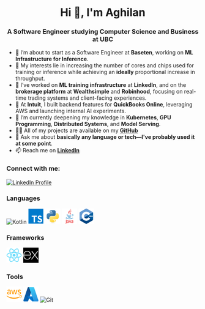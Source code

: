 <h1 align="center">Hi 👋, I'm Aghilan</h1>
<h3 align="center">A Software Engineer studying Computer Science and Business at UBC</h3>

- 🔭 I’m about to start as a Software Engineer at **Baseten**, working on **ML Infrastructure for Inference**.
- 🚀 My interests lie in increasing the number of cores and chips used for training or inference while achieving an **ideally** proportional increase in throughput.
- 🧠 I’ve worked on **ML training infrastructure** at **LinkedIn**, and on the **brokerage platform** at **Wealthsimple** and **Robinhood**, focusing on real-time trading systems and client-facing experiences.
- 💼 At **Intuit**, I built backend features for **QuickBooks Online**, leveraging AWS and launching internal AI experiments.
- 🌱 I’m currently deepening my knowledge in **Kubernetes**, **GPU Programming**, **Distributed Systems**, and **Model Serving**.
- 👨‍💻 All of my projects are available on my **[GitHub](https://github.com/aghilann/)**
- 💬 Ask me about **basically any language or tech—I've probably used it at some point**.
- 📫 Reach me on **[LinkedIn](https://www.linkedin.com/in/aghilan-nathan-3b65bb211/)**

<h3 align="left">Connect with me:</h3>
<p align="left">
<a href="https://linkedin.com/in/aghilan-nathan-3b65bb211/" target="blank">
  <img align="center" src="https://raw.githubusercontent.com/rahuldkjain/github-profile-readme-generator/master/src/images/icons/Social/linked-in-alt.svg" alt="LinkedIn Profile" height="30" width="40" />
</a>
</p>

<h3 align="left">Languages</h3>
<p align="left">
  <img src="https://cdn.jsdelivr.net/gh/devicons/devicon/icons/kotlin/kotlin-original.svg" alt="Kotlin" width="40" height="40"/>
  <img src="https://raw.githubusercontent.com/devicons/devicon/master/icons/typescript/typescript-original.svg" alt="TypeScript" width="40" height="40"/>
  <img src="https://raw.githubusercontent.com/devicons/devicon/master/icons/python/python-original.svg" alt="Python" width="40" height="40"/> 
  <img src="https://github.com/devicons/devicon/blob/master/icons/java/java-original-wordmark.svg" alt="Java" width="40" height="40"/>
  <img src="https://raw.githubusercontent.com/devicons/devicon/master/icons/cplusplus/cplusplus-original.svg" alt="C++" width="40" height="40"/>
</p>

<h3 align="left">Frameworks</h3>
<p align="left">
  <img src="https://github.com/devicons/devicon/blob/master/icons/react/react-original.svg" alt="React" width="40" height="40"/>
  <img style="-webkit-filter: invert(1);filter: invert(1);" src="https://github.com/devicons/devicon/blob/master/icons/express/express-original.svg" alt="Express" width="40" height="40"/>
</p>

<h3 align="left">Tools</h3>
<p align="left">
  <img src="https://github.com/devicons/devicon/blob/master/icons/amazonwebservices/amazonwebservices-plain-wordmark.svg" alt="AWS" width="40" height="40"/>
  <img src="https://github.com/devicons/devicon/blob/master/icons/azure/azure-original.svg" alt="Azure" width="40" height="40"/>
  <img src="https://www.vectorlogo.zone/logos/git-scm/git-scm-icon.svg" alt="Git" width="40" height="40"/>
</p>
